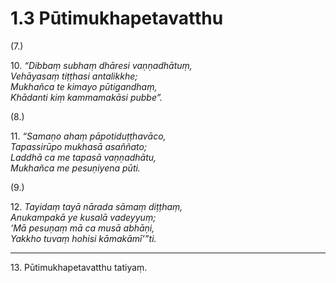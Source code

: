 

# 1.3 Pūtimukhapetavatthu



(7.)

10\. _“Dibbaṃ subhaṃ dhāresi vaṇṇadhātuṃ,_  
_Vehāyasaṃ tiṭṭhasi antalikkhe;_  
_Mukhañca te kimayo pūtigandhaṃ,_  
_Khādanti kiṃ kammamakāsi pubbe”._  


(8.)

11\. _“Samaṇo ahaṃ pāpotiduṭṭhavāco,_  
_Tapassirūpo mukhasā asaññato;_  
_Laddhā ca me tapasā vaṇṇadhātu,_  
_Mukhañca me pesuṇiyena pūti._  


(9.)

12\. _Tayidaṃ tayā nārada sāmaṃ diṭṭhaṃ,_  
_Anukampakā ye kusalā vadeyyuṃ;_  
_‘Mā pesuṇaṃ mā ca musā abhāṇi,_  
_Yakkho tuvaṃ hohisi kāmakāmī’”ti._  


---

13\. Pūtimukhapetavatthu tatiyaṃ.





